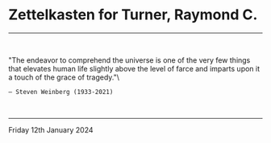 # Zettelkasten for Turner, Raymond C.

---

</br>

"The endeavor to comprehend the universe is one of the very few things that elevates human life slightly above the level of farce and imparts upon it a touch of the grace of tragedy."\
    
    ― Steven Weinberg (1933-2021)
  
</br>

---
Friday 12th January 2024
